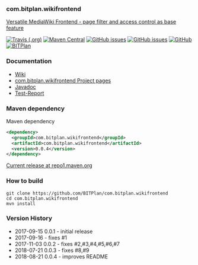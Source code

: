 ### com.bitplan.wikifrontend
[Versatile MediaWiki Frontend - page filter and access control as base feature](http://wikicms.bitplan.com/) 

[![Travis (.org)](https://img.shields.io/travis/BITPlan/com.bitplan.wikifrontend.svg)](https://travis-ci.org/BITPlan/com.bitplan.wikifrontend)
[![Maven Central](https://img.shields.io/maven-central/v/com.bitplan.wikifrontend/com.bitplan.wikifrontend.svg)](https://search.maven.org/artifact/com.bitplan.wikifrontend/com.bitplan.wikifrontend/0.0.4/jar)
[![GitHub issues](https://img.shields.io/github/issues/BITPlan/com.bitplan.wikifrontend.svg)](https://github.com/BITPlan/com.bitplan.wikifrontend/issues)
[![GitHub issues](https://img.shields.io/github/issues-closed/BITPlan/com.bitplan.wikifrontend.svg)](https://github.com/BITPlan/com.bitplan.wikifrontend/issues/?q=is%3Aissue+is%3Aclosed)
[![GitHub](https://img.shields.io/github/license/BITPlan/com.bitplan.wikifrontend.svg)](https://www.apache.org/licenses/LICENSE-2.0)
[![BITPlan](http://wiki.bitplan.com/images/wiki/thumb/3/38/BITPlanLogoFontLessTransparent.png/198px-BITPlanLogoFontLessTransparent.png)](http://www.bitplan.com)

### Documentation
* [Wiki](http://wikicms.bitplan.com/)
* [com.bitplan.wikifrontend Project pages](https://BITPlan.github.io/com.bitplan.wikifrontend)
* [Javadoc](https://BITPlan.github.io/com.bitplan.wikifrontend/apidocs/index.html)
* [Test-Report](https://BITPlan.github.io/com.bitplan.wikifrontend/surefire-report.html)
### Maven dependency

Maven dependency
```xml
<dependency>
  <groupId>com.bitplan.wikifrontend</groupId>
  <artifactId>com.bitplan.wikifrontend</artifactId>
  <version>0.0.4</version>
</dependency>
```

[Current release at repo1.maven.org](http://repo1.maven.org/maven2/com/bitplan/wikifrontend/com.bitplan.wikifrontend/0.0.4/)

### How to build
```
git clone https://github.com/BITPlan/com.bitplan.wikifrontend
cd com.bitplan.wikifrontend
mvn install
```
### Version History
* 2017-09-15 0.0.1 - initial release
* 2017-09-16       - fixes #1
* 2017-11-03 0.0.2 - fixes #2,#3,#4,#5,#6,#7
* 2018-07-21 0.0.3 - fixes #8,#9
* 2018-08-21 0.0.4 - improves README


